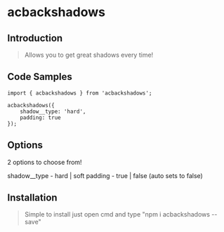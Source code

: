 # acbackshadows

## Introduction

> Allows you to get great shadows every time!

## Code Samples

```
import { acbackshadows } from 'acbackshadows';

acbackshadows({
    shadow__type: 'hard',
    padding: true
});
```

## Options

2 options to choose from!

shadow__type - hard | soft
padding - true | false (auto sets to false)

## Installation

> Simple to install just open cmd and type "npm i acbackshadows --save"